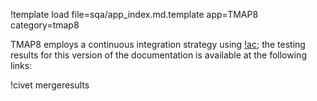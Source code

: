 !template load file=sqa/app_index.md.template app=TMAP8 category=tmap8

TMAP8 employs a continuous integration strategy using [!ac](CIVET); the testing results for
this version of the documentation is available at the following links:

!civet mergeresults
